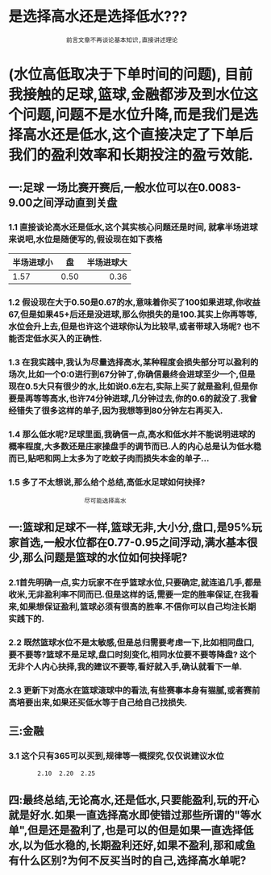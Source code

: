 #   是选择高水还是选择低水???

					前言文章不再谈论基本知识,直接讲述理论


# (水位高低取决于下单时间的问题), 目前我接触的足球,篮球,金融都涉及到水位这个问题,问题不是水位升降,而是我们是选择高水还是低水,这个直接决定了下单后我们的盈利效率和长期投注的盈亏效能.

## 一:足球 一场比赛开赛后,一般水位可以在0.0083-9.00之间浮动直到关盘 

### 1.1 直接谈论高水还是低水,这个其实核心问题还是时间,  就拿半场进球来说吧,水位是随便写的,假设现在如下表格
|   半场进球小  |   盘   |  半场进球大      |
|:-----|:------:|---------:   |
|1.57|0.50|0.36|

### 1.2 假设现在大于0.50是0.67的水,意味着你买了100如果进球,你收益67,但是如果45+后还是没进球,那么你损失的是100.其实上你再等等,水位会升上去,但是也许这个进球你认为比较早,或者带球入场呢? 也不能否定低水买入的正确性.

### 1.3 在我实践中,我认为尽量选择高水,某种程度会损失部分可以盈利的场次,比如一个0:0进行到67分钟了,你确信最终会进球至少一个,但是现在0.5大只有很少的水,比如说0.6左右,实际上买了就是盈利,但是你要是再等等高水,也许74分钟进球,几分钟过去,你的0.6的就没了.我曾经错失了很多这样的单子,因为我想等到80分钟左右再买入.

### 1.4 那么低水呢?足球里面,我确信一点,高水和低水并不能说明进球的概率程度,大多数还是庄家操盘手的调节而已.人的内心总是认为低水稳而已,贴吧和网上太多为了吃蚊子肉而损失本金的单子...

### 1.5 多了不太想说,那么给个总结,高低水足球如何抉择?
						 尽可能选择高水


## 一:篮球和足球不一样,篮球无非,大小分,盘口,是95%玩家首选,一般水位都在0.77-0.95之间浮动,满水基本很少,那么问题是篮球的水位如何抉择呢?

### 2.1首先明确一点,实力玩家不在乎篮球水位,只要确定,就连追几手,都是收米,无非盈利率不同而已.但是这样的话,需要一定的胜率保证,在我看来,如果想保证盈利,篮球必须有很高的胜率.不信你可以自己均注长期实践下的.

### 2.2 既然篮球水位不是太敏感,但是总归需要考虑一下,比如相同盘口,要不要等?篮球不是足球,盘口时刻变化,相同水位要不要等降盘? 这个无非个人内心抉择,我的建议不要等,看好就入手,确认就看下一单.

### 2.3 更新下对高水在篮球滚球中的看法,有些赛事本身有猫腻,或者赛前高培要出来,如果还买低水等于自己给自己找损失.

## 三:金融 
### 3.1 这个只有365可以买到,规律等一概探究,仅仅说建议水位
			2.10  2.20  2.25 


## 四:最终总结,无论高水,还是低水,只要能盈利,玩的开心就是好水.如果一直选择高水即使错过那些所谓的"等水单",但是还是盈利了,也是可以的但是如果一直选择低水,以为低水稳的,长期盈利还好,如果不盈利,那和咸鱼有什么区别?为何不反买当时的自己,选择高水单呢?

